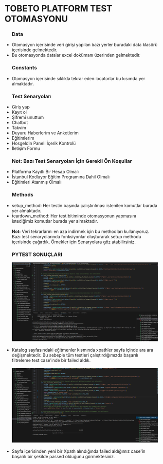 <h1>TOBETO PLATFORM TEST OTOMASYONU</h1>
<table>
  <ul><h3>Data</h3>
    <li>Otomasyon içerisinde veri girişi yapılan bazı yerler buradaki data klasörü içerisinde gelmektedir.</li>
    <li>Bu otomasyonda datalar excel dokümanı üzerinden gelmektedir.</li>
  </ul>
  <ul><h3>Constants</h3>
    <li>Otomasyon içerisinde sıklıkla tekrar eden locatorlar bu kısımda yer almaktadır.</li>
  </ul>
  <ul><h3>Test Senaryoları</h3>
    <li>Giriş yap</li>
    <li>Kayıt ol</li>
    <li>Şifremi unuttum</li>
    <li>Chatbot</li>
    <li>Takvim</li>
    <li>Duyuru Haberlerim ve Anketlerim</li>
    <li>Eğitimlerim</li>
    <li>Hosgeldin Paneli İçerik Kontrolü</li>
    <li>İletişim Formu</li>
  </ul>
  <ul><h3>Not: Bazı Test Senaryoları İçin Gerekli Ön Koşullar</h3>
    <li>Platforma Kayıtlı Bir Hesap Olmalı</li>
    <li>İstanbul Kodluyor Eğitim Programına Dahil Olmalı</li>
    <li>Eğitimleri Atanmış Olmalı</li>    
  </ul>
  <ul><h3>Methods</h3>
    <li>setup_method: Her testin başında çalıştırılması istenilen komutlar burada yer almaktadır.</li>
    <li>teardown_method: Her test bitiminde otomasyonun yapmasını istediğimiz komutlar burada yer almaktadır.</li><br>
    <b>Not:</b> Veri tekrarlarını en aza indirmek için bu methodları kullanıyoruz. Bazı test senaryolarında fonksiyonlar oluşturarak setup methodu içerisinde çağırdık. Örnekler için Senaryolara göz atabilirsiniz.
  </ul>
  <ul>
    <h3>PYTEST SONUÇLARI</h3>
    <img src="images/pytest-result1.png" alt="pytest-result1"><br><br>
    <li>Katalog sayfasındaki eğitmenler kısmında xpathler sayfa içinde ara ara değişmektedir. Bu sebeple tüm testleri çalıştırdığımızda başarılı filtreleme test case'inde bir failed aldık.</li><br>
    <img src="images/pytest-result2.png" alt="pytest-result2"><br><br>
    <li>Sayfa içerisinden yeni bir Xpath alındığında failed aldığımız case'in başarılı bir şekilde passed olduğunu görmektesiniz.</li>
  </ul>
</table>

